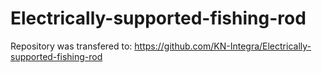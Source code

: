 # Electrically-supported-fishing-rod

Repository was transfered to: https://github.com/KN-Integra/Electrically-supported-fishing-rod
